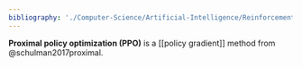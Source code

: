 ```yaml
---
bibliography: './Computer-Science/Artificial-Intelligence/Reinforcement-Learning/papers.bib'
---
```


**Proximal policy optimization (PPO)** is a [[policy gradient]] method from @schulman2017proximal.